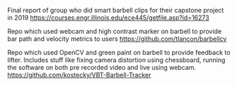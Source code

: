 Final report of group who did smart barbell clips for their capstone project in 2019
https://courses.engr.illinois.edu/ece445/getfile.asp?id=16273

Repo which used webcam and high contrast marker on barbell to provide bar path and velocity metrics to users
https://github.com/tlancon/barbellcv

Repo which used OpenCV and green paint on barbell to provide feedback to lifter. Includes stuff like fixing camera 
distortion using chessboard, running the software on both pre recorded video and live using webcam.
https://github.com/kostecky/VBT-Barbell-Tracker
